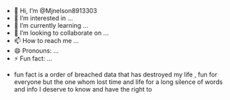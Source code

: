 - 👋 Hi, I’m @Mjnelson8913303
- 👀 I’m interested in ...
- 🌱 I’m currently learning ...
- 💞️ I’m looking to collaborate on ...
- 📫 How to reach me ...
- 😄 Pronouns: ...
- ⚡ Fun fact: ...

<!---
Mjnelson8913303/Mjnelson8913303 is a ✨ special ✨ repository because its `README.md` (this file) appears on your GitHub profile.
You can click the Preview link to take a look at your changes.
--->
* fun fact is a order of breached data that has destroyed my life , fun for everyone but the one whom lost time and life for a long silence of words and info I deserve to know and have the right to 
